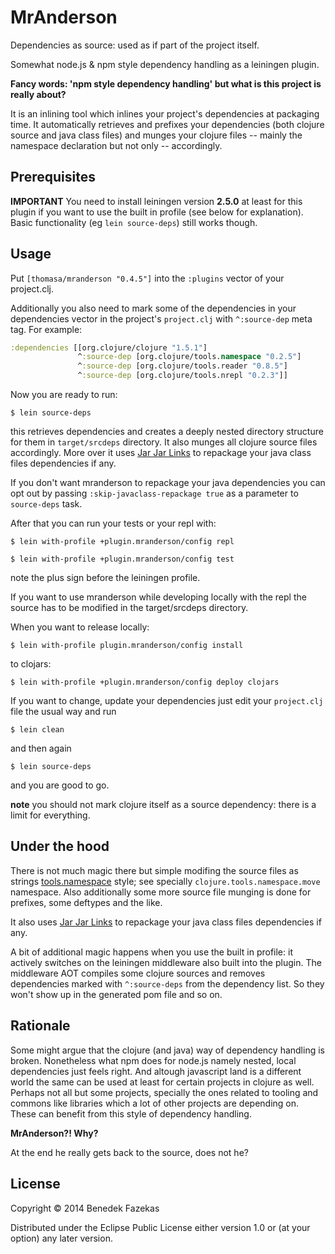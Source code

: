 # MrAnderson

Dependencies as source: used as if part of the project itself.

Somewhat node.js & npm style dependency handling as a leiningen plugin.

**Fancy words: 'npm style dependency handling' but what is this project is really about?**

It is an inlining tool which inlines your project's dependencies at packaging time. It automatically retrieves and prefixes your dependencies (both clojure source and java class files) and munges your clojure files -- mainly the namespace declaration but not only -- accordingly.

## Prerequisites

**IMPORTANT** You need to install leiningen version **2.5.0** at least for this plugin if you want to use the built in profile (see below for explanation). Basic functionality (eg `lein source-deps`) still works though.

## Usage

Put `[thomasa/mranderson "0.4.5"]` into the `:plugins` vector of your project.clj.

Additionally you also need to mark some of the dependencies in your dependencies vector in the project's `project.clj` with `^:source-dep` meta tag. For example:

```clojure
:dependencies [[org.clojure/clojure "1.5.1"]
               ^:source-dep [org.clojure/tools.namespace "0.2.5"]
               ^:source-dep [org.clojure/tools.reader "0.8.5"]
               ^:source-dep [org.clojure/tools.nrepl "0.2.3"]]
```

Now you are ready to run:

    $ lein source-deps

this retrieves dependencies and creates a deeply nested directory structure for them in `target/srcdeps` directory. It also munges all clojure source files accordingly. More over it uses [Jar Jar Links](https://code.google.com/p/jarjar/) to repackage your java class files dependencies if any.

If you don't want mranderson to repackage your java dependencies you can opt out by passing `:skip-javaclass-repackage true` as a parameter to `source-deps` task.

After that you can run your tests or your repl with:

    $ lein with-profile +plugin.mranderson/config repl

    $ lein with-profile +plugin.mranderson/config test

note the plus sign before the leiningen profile.

If you want to use mranderson while developing locally with the repl the source has to be modified in the target/srcdeps directory.

When you want to release locally:

    $ lein with-profile plugin.mranderson/config install

to clojars:

    $ lein with-profile +plugin.mranderson/config deploy clojars

If you want to change, update your dependencies just edit your `project.clj` file the usual way and run

    $ lein clean

and then again

    $ lein source-deps

and you are good to go.

**note** you should not mark clojure itself as a source dependency: there is a limit for everything.

## Under the hood

There is not much magic there but simple modifing the source files as strings [tools.namespace](https://github.com/clojure/tools.namespace) style; see specially `clojure.tools.namespace.move` namespace. Also additionally some more source file munging is done for prefixes, some deftypes and the like.

It also uses [Jar Jar Links](https://code.google.com/p/jarjar/) to repackage your java class files dependencies if any.

A bit of additional magic happens when you use the built in profile: it actively switches on the leiningen middleware also built into the plugin. The middleware AOT compiles some clojure sources and removes dependencies marked with `^:source-deps` from the dependency list. So they won't show up in the generated pom file and so on.

## Rationale

Some might argue that the clojure (and java) way of dependency handling is broken. Nonetheless what npm does for node.js namely nested, local dependencies just feels right. And altough javascript land is a different world the same can be used at least for certain projects in clojure as well. Perhaps not all but some projects, specially the ones related to tooling and commons like libraries which a lot of other projects are depending on. These can benefit from this style of dependency handling.

**MrAnderson?! Why?**

At the end he really gets back to the source, does not he?

## License

Copyright © 2014 Benedek Fazekas

Distributed under the Eclipse Public License either version 1.0 or (at
your option) any later version.
